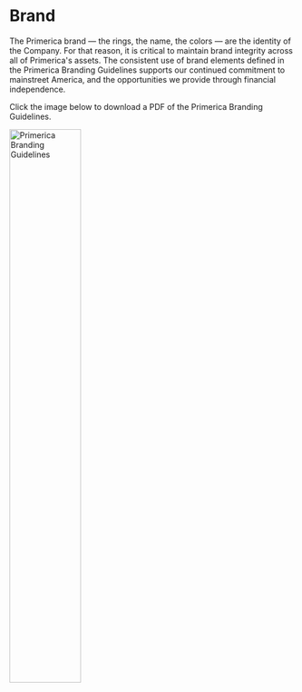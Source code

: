 <!-- import PrimericaBranding from './assets/primerica-branding-guidelines.png'; -->

# Brand

The Primerica brand — the rings, the name, the colors — are the identity of the Company.
For that reason, it is critical to maintain brand integrity across all of Primerica's assets. 
The consistent use of brand elements defined in the Primerica Branding Guidelines supports 
our continued commitment to mainstreet America, and the opportunities we provide through financial independence.
    
Click the image below to download a PDF of the Primerica Branding Guidelines.

<a href="/assets/images/primerica-branding-guidelines.pdf" target="_blank"><img src="/assets/images/primerica-branding-guidelines.png" width="50%" alt="Primerica Branding Guidelines" class="image-border" /></a>
    
